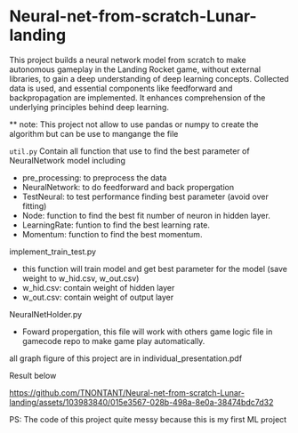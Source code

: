 # Neural-net-from-scratch-Lunar-landing
This project builds a neural network model from scratch to make autonomous gameplay in the Landing Rocket game, without external libraries, to gain a deep understanding of deep learning concepts. Collected data is used, and essential components like feedforward and backpropagation are implemented. It enhances comprehension of the underlying principles behind deep learning.

** note: This project not allow to use pandas or numpy to create the algorithm but can be use to mangange the file

`util.py` Contain all function that use to find the best parameter of NeuralNetwork model including
- pre_processing: to preprocess the data
- NeuralNetwork: to do feedforward and back propergation
- TestNeural: to test performance finding best parameter (avoid over fitting)
- Node: function to find the best fit number of neuron in hidden layer.
- LearningRate: funtion to find the best learning rate.
- Momentum: function to find the best momentum.

implement_train_test.py
- this function will train model and get best parameter for the model (save weight to w_hid.csv, w_out.csv)
- w_hid.csv: contain weight of hidden layer
- w_out.csv: contain weight of output layer

NeuralNetHolder.py
- Foward propergation, this file will work with others game logic file in gamecode repo to make game play automatically.

all graph figure of this project are in individual_presentation.pdf

Result below

https://github.com/TNONTANT/Neural-net-from-scratch-Lunar-landing/assets/103983840/015e3567-028b-498a-8e0a-38474bdc7d32

PS: The code of this project quite messy because this is my first ML project
